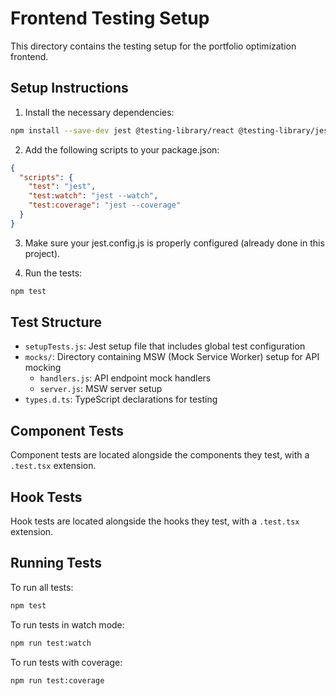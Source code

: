 # Frontend Testing Setup

This directory contains the testing setup for the portfolio optimization frontend.

## Setup Instructions

1. Install the necessary dependencies:

```bash
npm install --save-dev jest @testing-library/react @testing-library/jest-dom @testing-library/user-event jest-environment-jsdom @testing-library/react-hooks msw identity-obj-proxy babel-jest @types/jest
```

2. Add the following scripts to your package.json:

```json
{
  "scripts": {
    "test": "jest",
    "test:watch": "jest --watch",
    "test:coverage": "jest --coverage"
  }
}
```

3. Make sure your jest.config.js is properly configured (already done in this project).

4. Run the tests:

```bash
npm test
```

## Test Structure

- `setupTests.js`: Jest setup file that includes global test configuration
- `mocks/`: Directory containing MSW (Mock Service Worker) setup for API mocking
  - `handlers.js`: API endpoint mock handlers
  - `server.js`: MSW server setup
- `types.d.ts`: TypeScript declarations for testing

## Component Tests

Component tests are located alongside the components they test, with a `.test.tsx` extension.

## Hook Tests

Hook tests are located alongside the hooks they test, with a `.test.tsx` extension.

## Running Tests

To run all tests:
```bash
npm test
```

To run tests in watch mode:
```bash
npm run test:watch
```

To run tests with coverage:
```bash
npm run test:coverage
```
